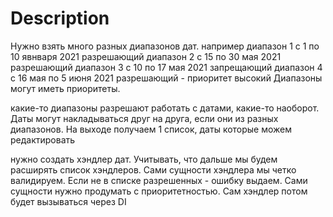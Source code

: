 # Description

Нужно взять много разных диапазонов дат. например
диапазон 1 с 1 по 10 явнваря 2021 разрешающий
диапазон 2 с 15 по 30 мая 2021 разрешающий
диапазон 3 с 10 по 17 мая 2021 запрещающий
диапазон 4 с 16 мая по 5 июня 2021 разрешающий - приоритет высокий
Диапазоны могут иметь приоритеты.

какие-то диапазоны разрешают работать с датами, какие-то наоборот. Даты могут накладываться друг на друга, если они из разных диапазонов. На выходе получаем 1 список, даты которые можем редактировать

нужно создать хэндлер дат. Учитывать, что дальше мы будем расширять список хэндлеров. Сами сущности хэндлера мы четко валидируем. Если не в списке разрешенных - ошибку выдаем. Сами сущности нужно продумать с приоритетностью. Сам хэндлер потом будет вызываться через DI

